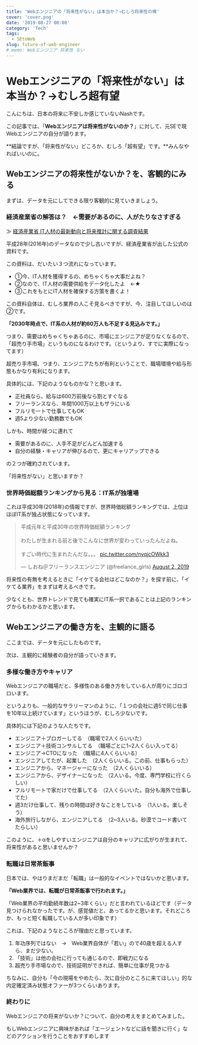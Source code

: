 ```yaml
---
title: 'Webエンジニアの「将来性がない」は本当か？→むしろ将来性の塊'
cover: 'cover.png'
date: '2019-08-27 00:00'
category: 'Tech'
tags:
  - SEtoWeb
slug: future-of-web-engineer
# memo: Webエンジニア 将来性 ない
---
```


# Webエンジニアの「将来性がない」は本当か？→むしろ超有望

こんにちは、日本の将来に不安しか感じていないNashです。

この記事では、「**Webエンジニアは将来性がないのか？**」に対して、元SEで現Webエンジニアの自分が語ります。

**結論ですが、「将来性がない」どころか、むしろ「超有望」です。**みんなやればいいのに。

## Webエンジニアの将来性がないか？を、客観的にみる

まずは、データを元にしてできる限り客観的に見ていきましょう。

### 経済産業省の解答は？　←需要があるのに、人がたりなさすぎる

≫ [経済産業省 IT人材の最新動向と将来推計に関する調査結果](https://www.meti.go.jp/policy/it_policy/jinzai/27FY/ITjinzai_report_summary.pdf)

平成28年(2016年)のデータなので少し古いですが、経済産業省が出した公式の資料です。

この資料は、だいたい３つ流れになっています。

- ①今、IT人材を獲得するの、めちゃくちゃ大事だよね？
- ②なので、IT人材の需要供給をデータ化したよ　←★
- ③これをもとにIT人材を確保する方策を書くよ！

この資料自体は、むしろ業界の人こそ見るべきですが、今、注目してほしいのは②です。

**「2030年時点で、IT系の人材が約60万人も不足する見込みです。」**

つまり、需要はめちゃくちゃあるのに、市場にエンジニアが足りなくなるので、「超売り手市場」というものになるわけです。（というより、すでに実際になってます）

超売り手市場、つまり、エンジニアたちが有利ということで、職場環境や給与形態もかなり有利になります。

具体的には、下記のようなものかな？と思います。

- 正社員なら、給与は600万前後なら割とすぐなる
- フリーランスなら、年間1000万以上もザラにいる
- フルリモートで仕事してもOK
- 週5より少ない勤務数でもOK

しかも、時間が経つに連れて

- 需要があるのに、人手不足がどんどん加速する
- 自分の経験・キャリアが伸びるので、更にキャリアップできる

の２つが確約されています。

「将来性がない」と思いますか？

### 世界時価総額ランキングから見る：IT系が独壇場

これは平成30年(2018年)の情報ですが、世界時価総額ランキングでは、上位はほぼIT系が独占状態になっています。

<blockquote class="twitter-tweet"><p lang="ja" dir="ltr">平成元年と平成30年の世界時価総額ランキング<br><br>わたしが生まれる前と後でこんなに世界が変わっていったんだよね。<br><br>すごい時代に生まれたんだな。。。 <a href="https://t.co/nyqjcOWkk3">pic.twitter.com/nyqjcOWkk3</a></p>&mdash; しおね＠フリーランスエンジニア (@freelance_girls) <a href="https://twitter.com/freelance_girls/status/1157223023172182016?ref_src=twsrc%5Etfw">August 2, 2019</a></blockquote> <script async src="https://platform.twitter.com/widgets.js" charset="utf-8"></script>

将来性の有無を考えるときに「イケてる会社はどこなのか？」を探す前に、「イケてる業界」をまずは考えるべきです。

少なくとも、世界トレンドで見ても確実にIT系一択であることは上記のランキングからもわかるかと思います。


## Webエンジニアの働き方を、主観的に語る

ここまでは、データを元にしたものです。

次は、主観的に経験者の自分が語っていきます。

### 多様な働き方やキャリア

Webエンジニアの職場だと、多様性のある働き方をしている人が周りにゴロゴロいます。

というよりも、一般的なサラリーマンのように、「１つの会社に週5で同じ仕事を10年以上続けています」というほうが、むしろ少ないです。

具体的には下記のような人たちです。

- エンジニア＋ブロガーしてる　（職場で2人くらいいた）
- エンジニア＋技術コンサルしてる　（職場ごとに1~2人くらい入ってる）
- エンジニア→CTOになった　（職場に4人くらいいる）
- エンジニアしてたが、起業した　（2人くらいいる。この前、仕事もらった）
- エンジニアから、マネージャーになった　（2人くらいいる）
- エンジニアから、デザイナーになった　（2人いる。今度、専門学校に行くらしい）
- フルリモートで家だけで仕事してる　（2人くらいいた。自分も海外で仕事してた）
- 週3だけ仕事して、残りの時間は好きなことをしている　（1人いる。楽しそう）
- 海外旅行しながら、エンジニアしてる　（2~3人いる。砂漠でコード書いてたらしい）

このように、＋αをしやすいエンジニアは自分のキャリアに広がりが生まれて、将来性があると思いませんか？

### 転職は日常茶飯事

日本では、やはりまだまだ「転職」は一般的なイベントではないかと思います。

**「Web業界では、転職が日常茶飯事で行われます。」**

「Web業界の平均勤続年数は2~3年くらい」だと言われているほどです（データ見つけられなかったです。が、感覚値だと、あってるかと思います。それどころか、もっと短く転職している人が多い印象です）

これは、下記のようなところが理由だと思っています。

1. 年功序列ではない　→　Web業界自体が「若い」ので40歳を超える人すら、まだ少ない。
2. 「技術」は他の会社に行っても通じるので、即戦力になる
3. 超売り手市場なので、技術証明ができれば、簡単に仕事が見つかる

ちなみに、自分も「今の現場をやめたら、次に自分のところに来てほしい」的な内定確定済み状態オファーが3つくらいあります。

### 終わりに

Webエンジニアの将来がないか？について、自分の考えをまとめてみました。

もしWebエンジニアに興味があれば「エージェントなどに話を聞きに行く」などのアクションを行うことをおすすめします
